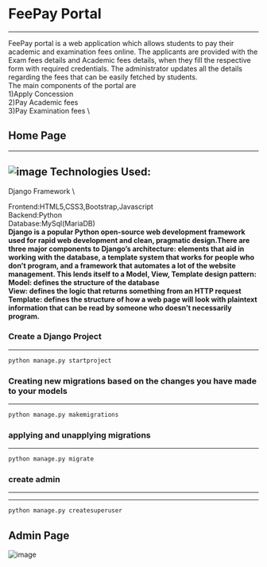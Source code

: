# FeePay Portal
***
FeePay portal is a web application which allows students to pay their academic and examination fees online. The applicants are provided with the Exam fees details and Academic fees details, when they fill the respective form with required credentials. The administrator updates all the details regarding the fees that can be easily fetched by students.\
The main components of the portal are\
1)Apply Concession \
2)Pay Academic fees \
3)Pay Examination fees \
## Home Page
---
![image](https://user-images.githubusercontent.com/70084830/141634833-4cf187ff-43a1-4a84-b7aa-473969a573ba.png)
**Technologies Used:**
---
Django Framework \

Frontend:HTML5,CSS3,Bootstrap,Javascript \
Backend:Python \
Database:MySql(MariaDB) \
**Django is a popular Python open-source web development framework used for rapid web development and clean, pragmatic design.There are three major components to Django’s architecture: elements that aid in working with the database, a template system that works for people who don’t program, and a framework that automates a lot of the website management. This lends itself to a Model, View, Template design pattern:\
Model: defines the structure of the database \
View: defines the logic that returns something from an HTTP request \
Template: defines the structure of how a web page will look with plaintext information that can be read by someone who doesn’t necessarily program.**

### Create a Django Project
---
```python
python manage.py startproject
```
### Creating new migrations based on the changes you have made to your models
---
```python
python manage.py makemigrations
```
### applying and unapplying migrations
---
```python
python manage.py migrate
```
### create admin
---
---
```python
python manage.py createsuperuser
```

## Admin Page
![image](https://user-images.githubusercontent.com/70084830/141643246-94414506-b326-44cf-816e-ccd4af8ddfe2.png)


